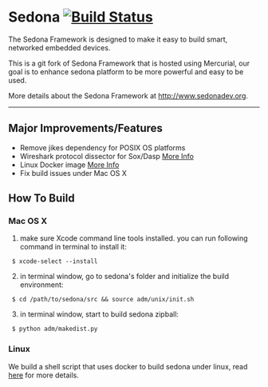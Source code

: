 # Sedona [![Build Status](https://travis-ci.org/linsong/sedona.svg?branch=master)](https://travis-ci.org/linsong/sedona)

The Sedona Framework is designed to make it easy to build smart, networked embedded devices. 

This is a git fork of Sedona Framework that is hosted using Mercurial, our goal is to enhance sedona platform to be more powerful and easy to be used.

More details about the Sedona Framework at http://www.sedonadev.org.

***

## Major Improvements/Features
* Remove jikes dependency for POSIX OS platforms
* Wireshark protocol dissector for Sox/Dasp [More Info](./tools/README.md)
* Linux Docker image [More Info](./tools/README.md)
* Fix build issues under Mac OS X

## How To Build
### Mac OS X
1. make sure Xcode command line tools installed. you can run following command in terminal to install it:
```
 $ xcode-select --install
```
2. in terminal window, go to sedona's folder and initialize the build environment:
```
 $ cd /path/to/sedona/src && source adm/unix/init.sh
```
3. in terminal window, start to build sedona zipball:
```
 $ python adm/makedist.py
```

### Linux
We build a shell script that uses docker to build sedona under linux, read [here](./tools/README.md) for more details.

